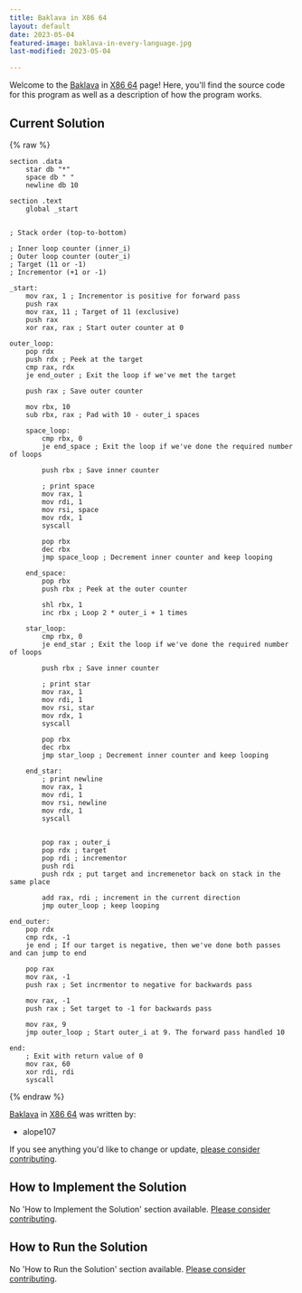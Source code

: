```yaml
---
title: Baklava in X86 64
layout: default
date: 2023-05-04
featured-image: baklava-in-every-language.jpg
last-modified: 2023-05-04

---
```


Welcome to the [Baklava](https://sampleprograms.io/projects/baklava) in [X86 64](https://sampleprograms.io/languages/x86-64) page! Here, you'll find the source code for this program as well as a description of how the program works.

## Current Solution

{% raw %}

```x86_64
section .data
    star db "*"
    space db " "
    newline db 10

section .text
    global _start


; Stack order (top-to-bottom)

; Inner loop counter (inner_i)
; Outer loop counter (outer_i)
; Target (11 or -1)
; Incrementor (+1 or -1)

_start:
    mov rax, 1 ; Incrementor is positive for forward pass
    push rax
    mov rax, 11 ; Target of 11 (exclusive)
    push rax
    xor rax, rax ; Start outer counter at 0

outer_loop:
    pop rdx
    push rdx ; Peek at the target
    cmp rax, rdx
    je end_outer ; Exit the loop if we've met the target

    push rax ; Save outer counter

    mov rbx, 10
    sub rbx, rax ; Pad with 10 - outer_i spaces

    space_loop:
        cmp rbx, 0
        je end_space ; Exit the loop if we've done the required number of loops
        
        push rbx ; Save inner counter

        ; print space
        mov rax, 1
        mov rdi, 1
        mov rsi, space
        mov rdx, 1
        syscall

        pop rbx
        dec rbx 
        jmp space_loop ; Decrement inner counter and keep looping

    end_space:
        pop rbx
        push rbx ; Peek at the outer counter

        shl rbx, 1
        inc rbx ; Loop 2 * outer_i + 1 times

    star_loop:
        cmp rbx, 0
        je end_star ; Exit the loop if we've done the required number of loops
        
        push rbx ; Save inner counter

        ; print star
        mov rax, 1
        mov rdi, 1
        mov rsi, star
        mov rdx, 1
        syscall

        pop rbx
        dec rbx
        jmp star_loop ; Decrement inner counter and keep looping

    end_star:
        ; print newline
        mov rax, 1
        mov rdi, 1
        mov rsi, newline
        mov rdx, 1
        syscall

        
        pop rax ; outer_i
        pop rdx ; target
        pop rdi ; incrementor
        push rdi
        push rdx ; put target and incremenetor back on stack in the same place

        add rax, rdi ; increment in the current direction
        jmp outer_loop ; keep looping

end_outer:
    pop rdx
    cmp rdx, -1
    je end ; If our target is negative, then we've done both passes and can jump to end

    pop rax
    mov rax, -1
    push rax ; Set incrmentor to negative for backwards pass

    mov rax, -1
    push rax ; Set target to -1 for backwards pass

    mov rax, 9
    jmp outer_loop ; Start outer_i at 9. The forward pass handled 10

end:
    ; Exit with return value of 0
    mov rax, 60
    xor rdi, rdi
    syscall
```

{% endraw %}

[Baklava](https://sampleprograms.io/projects/baklava) in [X86 64](https://sampleprograms.io/languages/x86-64) was written by:

- alope107

If you see anything you'd like to change or update, [please consider contributing](https://github.com/TheRenegadeCoder/sample-programs).

## How to Implement the Solution

No 'How to Implement the Solution' section available. [Please consider contributing](https://github.com/TheRenegadeCoder/sample-programs-website).

## How to Run the Solution

No 'How to Run the Solution' section available. [Please consider contributing](https://github.com/TheRenegadeCoder/sample-programs-website).